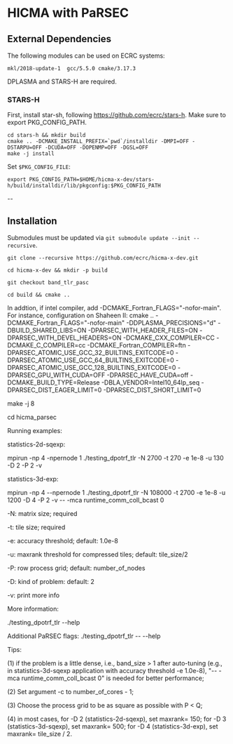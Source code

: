 # HICMA with PaRSEC

## External Dependencies

The following modules can be used on ECRC systems:

```
mkl/2018-update-1  gcc/5.5.0 cmake/3.17.3
```

DPLASMA and STARS-H are required.


### STARS-H

First, install star-sh, following https://github.com/ecrc/stars-h. Make sure to export PKG_CONFIG_PATH.

```
cd stars-h && mkdir build
cmake .. -DCMAKE_INSTALL_PREFIX=`pwd`/installdir -DMPI=OFF -DSTARPU=OFF -DCUDA=OFF -DOPENMP=OFF -DGSL=OFF
make -j install
```

Set `$PKG_CONFIG_FILE`:

```
export PKG_CONFIG_PATH=$HOME/hicma-x-dev/stars-h/build/installdir/lib/pkgconfig:$PKG_CONFIG_PATH
```

--

## Installation

Submodules must be updated via `git submodule update --init --recursive`.

```
git clone --recursive https://github.com/ecrc/hicma-x-dev.git

cd hicma-x-dev && mkdir -p build

git checkout band_tlr_pasc 

cd build && cmake .. 
```

In addtion, if intel compiler, add -DCMAKE_Fortran_FLAGS="-nofor-main". For instance, configuration on Shaheen II: cmake .. -DCMAKE_Fortran_FLAGS="-nofor-main" -DDPLASMA_PRECISIONS="d" -DBUILD_SHARED_LIBS=ON -DPARSEC_WITH_HEADER_FILES=ON -DPARSEC_WITH_DEVEL_HEADERS=ON -DCMAKE_CXX_COMPILER=CC -DCMAKE_C_COMPILER=cc -DCMAKE_Fortran_COMPILER=ftn -DPARSEC_ATOMIC_USE_GCC_32_BUILTINS_EXITCODE=0 -DPARSEC_ATOMIC_USE_GCC_64_BUILTINS_EXITCODE=0 -DPARSEC_ATOMIC_USE_GCC_128_BUILTINS_EXITCODE=0 -DPARSEC_GPU_WITH_CUDA=OFF -DPARSEC_HAVE_CUDA=off -DCMAKE_BUILD_TYPE=Release -DBLA_VENDOR=Intel10_64lp_seq -DPARSEC_DIST_EAGER_LIMIT=0 -DPARSEC_DIST_SHORT_LIMIT=0

make -j 8

cd hicma_parsec

Running examples:

statistics-2d-sqexp:

mpirun -np 4 -npernode 1 ./testing_dpotrf_tlr -N 2700 -t 270 -e 1e-8 -u 130 -D 2 -P 2 -v

statistics-3d-exp:

mpirun -np 4 --npernode 1 ./testing_dpotrf_tlr -N 108000 -t 2700 -e 1e-8 -u 1200 -D 4 -P 2 -v -- -mca runtime_comm_coll_bcast 0

-N: matrix size; required 

-t: tile size; required

-e: accuracy threshold; default: 1.0e-8

-u: maxrank threshold for compressed tiles; default: tile_size/2

-P: row process grid; default: number_of_nodes

-D: kind of problem: default: 2

-v: print more info

More information:

./testing_dpotrf_tlr --help

Additional PaRSEC flags: ./testing_dpotrf_tlr -- --help



Tips: 

(1) if the problem is a little dense, i.e., band_size > 1 after auto-tuning (e.g., in statistics-3d-sqexp application with accuracy threshold -e 1.0e-8), "-- -mca runtime_comm_coll_bcast 0" is needed for better performance;

(2) Set argument -c to number_of_cores - 1;

(3) Choose the process grid to be as square as possible with P < Q;

(4) in most cases,
    for -D 2 (statistics-2d-sqexp), set maxrank= 150;
    for -D 3 (statistics-3d-sqexp), set maxrank= 500;
    for -D 4 (statistics-3d-exp), set maxrank= tile_size / 2. 
